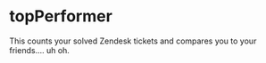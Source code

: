 topPerformer
============

This counts your solved Zendesk tickets and compares you to your friends.... uh oh.
